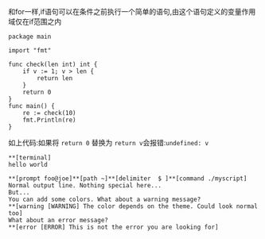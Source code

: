 和for一样,if语句可以在条件之前执行一个简单的语句,由这个语句定义的变量作用域仅在if范围之内

```
package main

import "fmt"

func check(len int) int {
    if v := 1; v > len {
        return len
    }
    return 0
}
func main() {
    re := check(10)
    fmt.Println(re)
}
```

如上代码:如果将 `return 0` 替换为 `return v`会报错:`undefined: v`

```
**[terminal]
hello world
```

```
**[prompt foo@joe]**[path ~]**[delimiter  $ ]**[command ./myscript]
Normal output line. Nothing special here...
But...
You can add some colors. What about a warning message?
**[warning [WARNING] The color depends on the theme. Could look normal too]
What about an error message?
**[error [ERROR] This is not the error you are looking for]
```



